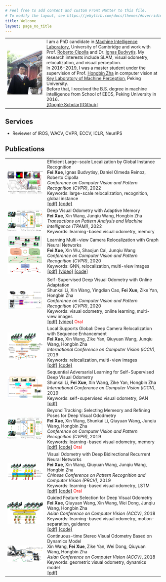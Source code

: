 ```yaml
---
# Feel free to add content and custom Front Matter to this file.
# To modify the layout, see https://jekyllrb.com/docs/themes/#overriding-theme-defaults
title: Welcome
layout: page_no_title
---
```

<table style="border:0px">
<tr style="border:0px">
	<td style="border:0px">
		<img src="assets/images/fei.JPG" width="600px"/>
	</td>
	<td style="border:0px">
		I am a PhD candidate in <a href="http://mi.eng.cam.ac.uk/">Machine Intelligence Laboratory</a>, University of Cambridge and work with Prof. <a href="https://mi.eng.cam.ac.uk/~cipolla/biography.htm"> Roberto Cipolla</a> and Dr. <a href="http://mi.eng.cam.ac.uk/~ib255/"> Ignas Budvytis</a>. My research interests include SLAM, visual odometry, relocalization, and visual perception.<br>
	    In 2016-2019, I was a master student under the supervision of Prof. <a href="http://www.cis.pku.edu.cn/vision/Visual&Robot/people/zha%20hongbin/zha%20hongbin.htm">Hongbin Zha</a> in computer vision at <a href="http://www.klmp.pku.edu.cn/">Key Laboratory of Machine Perception</a>, Peking University.<br>
		Before that, I received the B.S. degree in machine intelligence from School of EECS, Peking University in 2016.<br>
		<a href="https://scholar.google.ca/citations?user=G2sYDPkAAAAJ&hl=en">[Google Scholar]</a><a href="https://github.com/feixue94">[Github]</a>
	</td>
</tr>
</table>

## Services
* Reviewer of IROS, WACV, CVPR, ECCV, ICLR, NeurIPS


## Publications
<table style="border:0px">

<tr style="border:0px">
	<td style="border:0px">
		<img src="assets/images/lbr.JPG" width="200px"/>
	</td>
	<td style="border:0px">
		Efficient Large-scale Localization by Global Instance Recognition<br>
		<b>Fei Xue</b>, Ignas Budvytisy, Daniel Olmeda Reinoz, Roberto Cipolla<br>
		<i>Conference on Computer Vision and Pattern Recognition (CVPR)</i>, 2022<br>
		Keywords: large-scale relocalization, recognition, global instance<br>
		<a href="https://openaccess.thecvf.com/content/CVPR2022/papers/Xue_Efficient_Large-Scale_Localization_by_Global_Instance_Recognition_CVPR_2022_paper.pdf">[pdf]</a>
		<a href="https://github.com/feixue94/lbr/tree/master">[code]</a>
	</td>
</tr>

<tr style="border:0px">
	<td style="border:0px">
		<img src="assets/images/beyondtracking.jpg" width="200px"/>
	</td>
	<td style="border:0px">
		Deep Visual Odometry with Adaptive Memory<br>
		<b>Fei Xue</b>, Xin Wang, Junqiu Wang, Hongbin Zha<br>
		<i>Transactions on Pattern Analysis and Machine Intelligence (TPAMI)</i>, 2022<br>
		Keywords: learning-based visual odometry, memory<br>
	</td>
</tr>

<tr style="border:0px">
	<td style="border:0px">
		<img src="assets/images/glnet.JPG" width="200px"/>
	</td>
	<td style="border:0px">
		Learning Multi-view Camera Relocalization with Graph Neural Networks<br>
		<b>Fei Xue</b>, Xin Wu, Shaojun Cai, Junqiu Wang<br>
		<i>Conference on Computer Vision and Pattern Recognition (CVPR)</i>, 2020<br>
		Keywords: GNN, relocalization, multi-view images<br>
		<a href="https://openaccess.thecvf.com/content_CVPR_2020/papers/Xue_Learning_Multi-View_Camera_Relocalization_With_Graph_Neural_Networks_CVPR_2020_paper.pdf">[pdf]</a>
		<a href="https://www.youtube.com/watch?v=WJ4b3fVNHLo">[video]</a>
		<a href="https://feixue94.github.io/">[code]</a>
	</td>
</tr>

<tr style="border:0px">
	<td style="border:0px">
		<img src="assets/images/online.JPG" width="200px"/>
	</td>
	<td style="border:0px">
		Self-Supervised Deep Visual Odometry with Online Adaptation<br>
		Shunkai Li, Xin Wang, Yingdian Cao, <b>Fei Xue</b>,  Zike Yan, Hongbin Zha<br>
		<i>Conference on Computer Vision and Pattern Recognition (CVPR)</i>, 2020<br>
		Keywords: visual odometry, online learning, multi-view images<br>
		<a href="https://arxiv.org/pdf/2005.06136.pdf">[pdf]</a>
		<a href="https://www.youtube.com/watch?v=yK9M5giH84w">[video]</a>
		<span style="color:red">Oral</span>
	</td>
</tr>


<tr style="border:0px">
	<td style="border:0px">
		<img src="assets/images/local.JPG" width="200px"/>
	</td>
	<td style="border:0px">
		Local Supports Global: Deep Camera Relocalization with Sequence Enhancement<br>
		<b>Fei Xue</b>, Xin Wang, Zike Yan, Qiuyuan Wang, Junqiu Wang, Hongbin Zha<br>
		<i>International Conference on Computer Vision (ICCV)</i>, 2019<br>
		Keywords: relocalization, multi-view images<br>
		<a href="https://arxiv.org/pdf/1908.04391.pdf">[pdf]</a>
		<a href="https://feixue94.github.io/">[code]</a>
	</td>
</tr>

<tr style="border:0px">
	<td style="border:0px">
		<img src="assets/images/sequential.JPG" width="200px"/>
	</td>
	<td style="border:0px">
		Sequential Adversarial Learning for Self-Supervised Deep Visual Odometry<br>
		Shunkai Li, <b>Fei Xue</b>, Xin Wang, Zike Yan, Hongbin Zha<br>
		<i>International Conference on Computer Vision (ICCV)</i>, 2019<br>
		Keywords: self-supervised visual odometry, GAN<br>
		<a href="https://arxiv.org/pdf/1908.08704.pdf">[pdf]</a>
	</td>
</tr>

<tr style="border:0px">
	<td style="border:0px">
		<img src="assets/images/beyondtracking.jpg" width="200px"/>
	</td>
	<td style="border:0px">
		Beyond Tracking: Selecting Memeory and Refining Poses for Deep Visual Ododmetry<br>
		<b>Fei Xue</b>, Xin Wang, Shunkai Li, Qiuyuan Wang, Junqiu Wang, Hongbin Zha<br>
		<i>Conference on Computer Vision and Pattern Recognition (CVPR)</i>, 2019<br>
		Keywords: learning-based visual odometry, memory<br>
		<a href="https://arxiv.org/pdf/1904.01892.pdf">[pdf]</a>
		<a href="https://feixue94.github.io/">[code]</a>
		<span style="color:red">Oral</span>
	</td>
</tr>

<tr style="border:0px">
	<td style="border:0px">
		<img src="assets/images/brnnvo.JPG" width="200px"/>
	</td>
	<td style="border:0px">
		Visual Odometry with Deep Bidirectional Recurrent Neural Networks<br>
		<b>Fei Xue</b>, Xin Wang, Qiuyuan Wang, Junqiu Wang, Hongbin Zha<br>
		<i>Chinese Conference on Pattern Recognition and Computer Vision (PRCV)</i>, 2019<br>
		Keywords: learning-based visual odometry, LSTM<br>
		<a href="https://link.springer.com/chapter/10.1007/978-3-030-31726-3_20">[pdf]</a>
		<a href="https://feixue94.github.io/">[code]</a>
		<span style="color:red">Oral</span>
	</td>
</tr>

<tr style="border:0px">
	<td style="border:0px">
		<img src="assets/images/guidedfeature.JPG" width="200px"/>
	</td>
	<td style="border:0px">
		Guided Feature Selection for Deep Visual Odometry<br>
		<b>Fei Xue</b>, Qiuyuan Wang, Xin Wang, Wei Dong, Junqiu Wang, Hongbin Zha<br>
		<i>Asian Conference on Computer Vision (ACCV)</i>, 2018<br>
		Keywords: learning-based visual odometry, motion-separation, guidance<br>
		<a href="https://arxiv.org/pdf/1811.09935.pdf">[pdf]</a>
		<a href="https://feixue94.github.io/">[code]</a>
	</td>
</tr>
<tr style="border:0px">
	<td style="border:0px">
		<img src="assets/images/continuoustime.jpg" width="200px"/>
	</td>
	<td style="border:0px">
		Continuous-time Stereo Visual Odometry Based on Dynamics Model<br>
		Xin Wang, <b>Fei Xue</b>, Zike Yan, Wei Dong, Qiuyuan Wang, Hongbin Zha<br>
		<i>Asian Conference on Computer Vision (ACCV)</i>, 2018<br>
		Keywords: geometric visual odometry, dynamics model<br>
		<a href="https://www.researchgate.net/publication/332103736_Continuous-time_Stereo_Visual_Odometry_Based_on_Dynamics_Model">[pdf]</a>
	</td>
</tr>
</table>